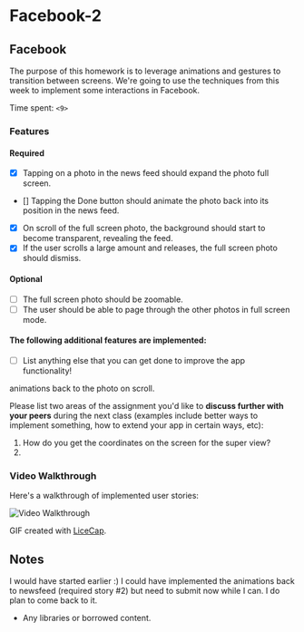 # Facebook-2

## Facebook

The purpose of this homework is to leverage animations and gestures to transition between screens. We're going to use the techniques from this week to implement some interactions in Facebook.

Time spent: `<9>`

### Features

#### Required

- [X] Tapping on a photo in the news feed should expand the photo full screen.
- [] Tapping the Done button should animate the photo back into its position in the news feed.
- [X] On scroll of the full screen photo, the background should start to become transparent, revealing the feed.
- [X] If the user scrolls a large amount and releases, the full screen photo should dismiss.

#### Optional

- [ ] The full screen photo should be zoomable.
- [ ] The user should be able to page through the other photos in full screen mode.

#### The following **additional** features are implemented:

- [ ] List anything else that you can get done to improve the app functionality!

animations back to the photo on scroll.

Please list two areas of the assignment you'd like to **discuss further with your peers** during the next class (examples include better ways to implement something, how to extend your app in certain ways, etc):

1. How do you get the coordinates on the screen for the super view?
2. 

### Video Walkthrough 

Here's a walkthrough of implemented user stories:

<img src='http://i.imgur.com/link/to/your/gif/file.gif' title='Video Walkthrough' width='' alt='Video Walkthrough' />

GIF created with [LiceCap](http://www.cockos.com/licecap/).

## Notes

I would have started earlier :) I could have implemented the animations back to newsfeed (required story #2) but need to submit now while I can. I do plan to come back to it.

* Any libraries or borrowed content.
